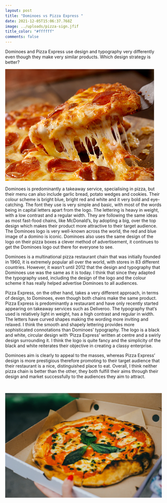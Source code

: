 ```yaml
---
layout: post
title: "Dominoes vs Pizza Express "
date: 2021-12-05T15:06:37.768Z
image: ../uploads/pizza-sign.jfif
title_color: "#ffffff"
comments: false
---
```

Dominoes and Pizza Express use design and typography very differently even though they make very similar products. Which design strategy is better?

![](../uploads/pizza.jpg)

Dominoes is predominantly a takeaway service, specialising in pizza, but their menu can also include garlic bread, potato wedges and cookies. Their colour scheme is bright blue, bright red and white and it very bold and eye-catching. The font they use is very simple and basic, with most of the words being in capital letters apart from the logo. The lettering is heavy in weight, with a low contrast and a regular width. They are following the same ideas as most fast-food chains, like McDonald’s, by adopting a big, over the top design which makes their product more attractive to their target audience. The Dominoes logo is very well-known across the world, the red and blue image of a domino is iconic. Dominoes also uses the same design of the logo on their pizza boxes a clever method of advertisement, it continues to get the Dominoes logo out there for everyone to see.



Dominoes is a multinational pizza restaurant chain that was initially founded in 1960, it is extremely popular all over the world, with stores in 83 different countries. However, it wasn’t until 2012 that the design and typography that Dominoes use was the same as it is today. I think that since they adapted the typography used, including the design of the logo and the colour scheme it has really helped advertise Dominoes to all audiences.

Pizza Express, on the other hand, takes a very different approach, in terms of design, to Dominoes, even though both chains make the same product. Pizza Express is predominantly a restaurant and have only recently started appearing on takeaway services such as Deliveroo. The typography that’s used is relatively light in weight, has a high contrast and regular in width. The letters have curved shapes making the wording more inviting and relaxed. I think the smooth and shapely lettering provides more sophisticated connotations than Dominoes’ typography. The logo is a black and white, circular design with ‘Pizza Express’ written at centre and a swirly design surrounding it. I think the logo is quite fancy and the simplicity of the black and white reiterates their objective in creating a classy enterprise.

Dominoes aim is clearly to appeal to the masses, whereas Pizza Express’ design is more prestigious therefore promoting to their target audience that their restaurant is a nice, distinguished place to eat. Overall, I think neither pizza chain is better than the other, they both fulfill their aims through their design and market successfully to the audiences they aim to attract.

 

![](../uploads/more-pizza.jfif)